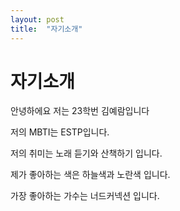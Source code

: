 ```yaml
---
layout: post
title:  "자기소개"
---
```


# 자기소개

안녕하에요 저는 23학번 김예람입니다

저의 MBTI는 ESTP입니다.

저의 취미는 노래 듣기와 산책하기 입니다.

제가 좋아하는 색은 하늘색과 노란색 입니다.

가장 좋아하는 가수는 너드커넥션 입니다.
